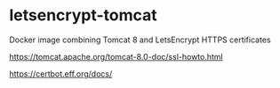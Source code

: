 # letsencrypt-tomcat
Docker image combining Tomcat 8 and LetsEncrypt HTTPS certificates

https://tomcat.apache.org/tomcat-8.0-doc/ssl-howto.html

https://certbot.eff.org/docs/